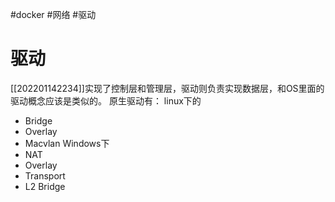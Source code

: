 #docker #网络 #驱动

# 驱动

[[202201142234]]实现了控制层和管理层，驱动则负责实现数据层，和OS里面的驱动概念应该是类似的。
原生驱动有：
linux下的
- Bridge
- Overlay
- Macvlan
Windows下
- NAT
- Overlay
- Transport
- L2 Bridge

